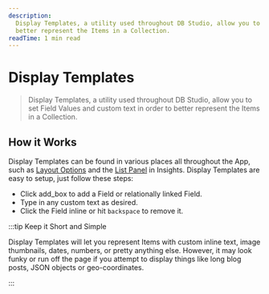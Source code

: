 ```yaml
---
description:
  Display Templates, a utility used throughout DB Studio, allow you to set Field Values and custom text in order to
  better represent the Items in a Collection.
readTime: 1 min read
---
```


# Display Templates

> Display Templates, a utility used throughout DB Studio, allow you to set Field Values and custom text in order to
> better represent the Items in a Collection.

## How it Works

Display Templates can be found in various places all throughout the App, such as [Layout Options](/app/layouts) and the
[List Panel](/app/insights#lists) in Insights. Display Templates are easy to setup, just follow these steps:

- Click <span mi icon>add_box</span> to add a Field or relationally linked Field.
- Type in any custom text as desired.
- Click the Field inline or hit `backspace` to remove it.

:::tip Keep it Short and Simple

Display Templates will let you represent Items with custom inline text, image thumbnails, dates, numbers, or pretty
anything else. However, it may look funky or run off the page if you attempt to display things like long blog posts,
JSON objects or geo-coordinates.

:::
